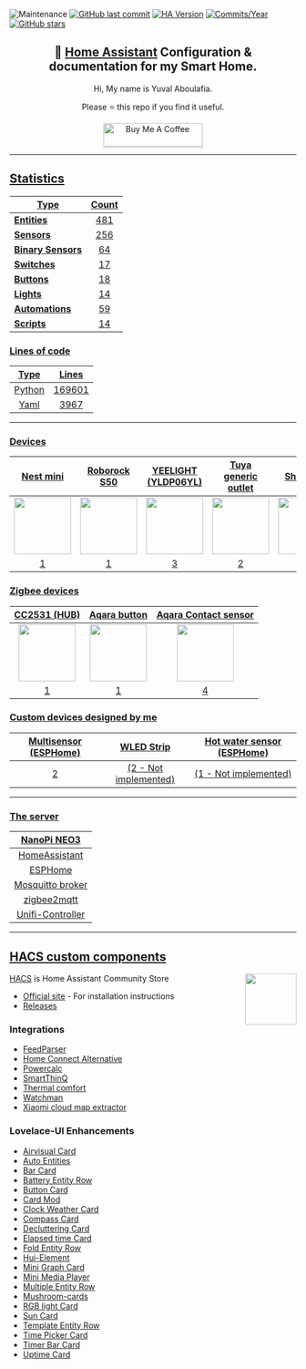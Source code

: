 ![Maintenance](https://img.shields.io/maintenance/yes/2022.svg?style=plasticr)
[![GitHub last commit](https://img.shields.io/github/last-commit/yuvalabou/HomeAssistant-Config.svg?style=plasticr)](https://github.com/geekofweek/HomeAssistant-Config/commits/master)
[![HA Version](https://img.shields.io/badge/Running%20Home%20Assistant-2022.11.1%20-darkblue)](https://github.com/home-assistant/home-assistant/releases/latest)
[![Commits/Year](https://img.shields.io/github/commit-activity/y/yuvalabou/HomeAssistant-Config.svg?style=plasticr)](https://github.com/yuvalabou/HomeAssistant-Config/commits/master)
[![GitHub stars](https://img.shields.io/github/stars/yuvalabou/HomeAssistant-Config.svg?style=plasticr)](https://github.com/yuvalabou/HomeAssistant-Config/stargazers)

<h2 align =
    "center">
      🏡 <a href="https://www.home-assistant.io">Home Assistant</a> Configuration &amp; documentation for my Smart Home.
</h2>

<p align = "center">
    Hi, My name is Yuval Aboulafia.
</p>

<p align = "center">
    Please ⭐ this repo if you find it useful.
</p>
    <p align = "center">
    <a href =
        "https://www.buymeacoffee.com/HMa8m26"
        target="_blank">
            <img src="https://www.buymeacoffee.com/assets/img/custom_images/orange_img.png"
            alt="Buy Me A Coffee"
            style="height: 41px !important;width: 174px !important;box-shadow: 0px 3px 2px 0px rgba(190, 190, 190, 0.5) !important;-webkit-box-shadow: 0px 3px 2px 0px rgba(190, 190, 190, 0.5) !important;">
</p>

-----

## Statistics

| Type | Count |
|------|:-----:|
| **Entities** | 481 |
| **[Sensors](https://github.com/yuvalabou/homeassistant/tree/master/homeassistant/config/components/sensor)** | 256 |
| **[Binary Sensors](https://github.com/yuvalabou/homeassistant/tree/master/homeassistant/config/components/binary_sensor)** | 64 |
| **[Switches](https://github.com/yuvalabou/homeassistant/tree/master/homeassistant/config/components/switch)** | 17 |
| **[Buttons]()** | 18 |
| **[Lights](https://github.com/yuvalabou/homeassistant/tree/master/homeassistant/config/components/light)** | 14 |
| **[Automations](https://github.com/yuvalabou/homeassistant/tree/master/homeassistant/config/automation)** | 59 |
| **[Scripts](https://github.com/yuvalabou/homeassistant/tree/master/homeassistant/config/components/script)** | 14 |

### Lines of code
| Type | Lines |
|:----:|:-----:|
| Python | 169601 |
| Yaml | 3967 |

-----

### Devices

| Nest mini | Roborock S50 | YEELIGHT (YLDP06YL) | Tuya generic outlet | Shelly 2.5 | Shelly 1PM | Tuya ceiling light | Sonoff IFan04 |
|:---------:|:------------:|:-------------------:|:-------------------:|:----------:|:----------:|:------------------:|:-------------:|
|<img src="https://lh3.googleusercontent.com/7pq6Fhyz_qUGO8ORh6y0Bn6g7lRSBg3yHkNBXmt51g-mc2Viuv6LMjk4E0NXZGI7Rk4" width = 100>|<img src="https://www.lior-electric.co.il/wp-content/uploads/2019/06/46947609c.gif.jpeg" width = 100>|<img src="https://poood.ru/img/goods/yeelight_lampa_xiaomi_led_bulb_color_1700k-6500k_yldp06yl_5.jpg" width=100>|<img src="https://consent.trustarc.com/get?name=tuya_logo2.png" width=100>|<img src="https://cdn2.botland.store/74788-large_default/shelly-25-double-relay-switch-and-roller-shutter-andoid-ios-application.jpg" width = 100>|<img src="https://shelly.cloud/wp-content/uploads/2021/09/shelly1pm-comparision.png" width = 100> |<img src="https://consent.trustarc.com/get?name=tuya_logo2.png" width=100>|<img src="https://www.megateh.eu/files/products/00/60/69/sonoff-ifan04.jpg" width = 100>
|1          |1             |3                    |2                    |1           |5           |2                   |1              |


### Zigbee devices

| CC2531 (HUB) | Aqara button | Aqara Contact sensor |
|:------------:|:------------:|:--------------------:|
|<img src="https://images-na.ssl-images-amazon.com/images/I/51l1ARtFNYL._AC_SL1000_.jpg" width = 100>|<img src="https://store.storeimages.cdn-apple.com/8756/as-images.apple.com/is/HP0V2?wid=1144&hei=1144&fmt=jpeg&qlt=95&.v=1586455751752" width = 100>|<img src="https://www.megateh.eu/files/products/00/49/45/mccgq11lm.png" width = 100>|
|1             |1             |4                     |


### Custom devices designed by me

| Multisensor (ESPHome) | WLED Strip          | Hot water sensor (ESPHome) |
|:---------------------:|:-------------------:|:--------------------------:|
|2                      |(2 - Not implemented)|(1 - Not implemented)       |

-----

### The server

| NanoPi NEO3                                          |
|:----------------------------------------------------:|
| HomeAssistant                                        |
| ESPHome                                              |
| Mosquitto broker                                     |
| [zigbee2mqtt](https://github.com/Koenkk/zigbee2mqtt) |
| Unifi-Controller                                     |

-----

## HACS custom components

<img src =
    "https://avatars2.githubusercontent.com/u/56713226?s=200&v=4"
    align = "right" width=90>

[HACS](https://github.com/hacs/integration) is Home Assistant Community Store

- [Official site](https://hacs.xyz/) - For installation instructions
- [Releases](https://github.com/hacs/integration/releases)

### Integrations

- [FeedParser](https://github.com/custom-components/feedparser)
- [Home Connect Alternative](https://github.com/ekutner/home-connect-hass)
- [Powercalc](https://github.com/bramstroker/homeassistant-powercalc)
- [SmartThinQ](https://github.com/ollo69/ha-smartthinq-sensors)
- [Thermal comfort](https://github.com/dolezsa/thermal_comfort)
- [Watchman](https://github.com/dummylabs/thewatchman)
- [Xiaomi cloud map extractor](https://github.com/PiotrMachowski/Home-Assistant-custom-components-Xiaomi-Cloud-Map-Extractor)

### Lovelace-UI Enhancements

- [Airvisual Card](https://github.com/dnguyen800/air-visual-card)
- [Auto Entities](https://github.com/thomasloven/lovelace-auto-entities)
- [Bar Card](https://github.com/custom-cards/bar-card)
- [Battery Entity Row](https://github.com/benct/lovelace-battery-entity-row)
- [Button Card](https://github.com/custom-cards/button-card)
- [Card Mod](https://github.com/thomasloven/lovelace-card-mod)
- [Clock Weather Card](https://github.com/pkissling/clock-weather-card)
- [Compass Card](https://github.com/tomvanswam/compass-card)
- [Decluttering Card](https://github.com/custom-cards/decluttering-card)
- [Elapsed time Card](https://github.com/kirbo/ha-lovelace-elapsed-time-card)
- [Fold Entity Row](https://github.com/thomasloven/lovelace-fold-entity-row)
- [Hui-Element](https://github.com/thomasloven/lovelace-hui-element)
- [Mini Graph Card](https://github.com/kalkih/mini-graph-card)
- [Mini Media Player](https://github.com/kalkih/mini-media-player)
- [Multiple Entity Row](https://github.com/benct/lovelace-multiple-entity-row)
- [Mushroom-cards](https://github.com/piitaya/lovelace-mushroom)
- [RGB light Card](https://github.com/bokub/rgb-light-card)
- [Sun Card](https://github.com/AitorDB/home-assistant-sun-card)
- [Template Entity Row](https://github.com/thomasloven/lovelace-template-entity-row)
- [Time Picker Card](https://github.com/GeorgeSG/lovelace-time-picker-card)
- [Timer Bar Card](https://github.com/rianadon/timer-bar-card)
- [Uptime Card](https://github.com/dylandoamaral/uptime-card)
